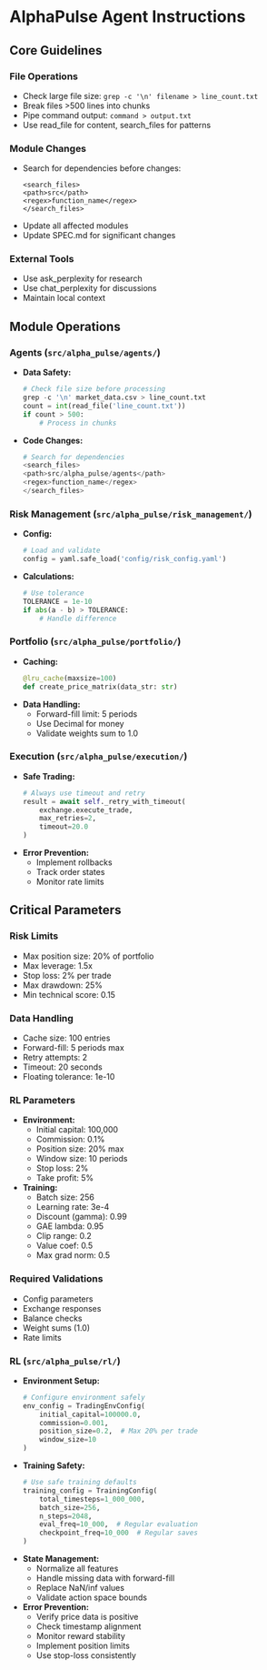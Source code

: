 # AlphaPulse Agent Instructions

## Core Guidelines

### File Operations
- Check large file size: `grep -c '\n' filename > line_count.txt`
- Break files >500 lines into chunks
- Pipe command output: `command > output.txt`
- Use read_file for content, search_files for patterns

### Module Changes
- Search for dependencies before changes:
  ```
  <search_files>
  <path>src</path>
  <regex>function_name</regex>
  </search_files>
  ```
- Update all affected modules
- Update SPEC.md for significant changes

### External Tools
- Use ask_perplexity for research
- Use chat_perplexity for discussions
- Maintain local context

## Module Operations

### Agents (`src/alpha_pulse/agents/`)
- **Data Safety:**
  ```python
  # Check file size before processing
  grep -c '\n' market_data.csv > line_count.txt
  count = int(read_file('line_count.txt'))
  if count > 500:
      # Process in chunks
  ```
- **Code Changes:**
  ```python
  # Search for dependencies
  <search_files>
  <path>src/alpha_pulse/agents</path>
  <regex>function_name</regex>
  </search_files>
  ```

### Risk Management (`src/alpha_pulse/risk_management/`)
- **Config:**
  ```python
  # Load and validate
  config = yaml.safe_load('config/risk_config.yaml')
  ```
- **Calculations:**
  ```python
  # Use tolerance
  TOLERANCE = 1e-10
  if abs(a - b) > TOLERANCE:
      # Handle difference
  ```

### Portfolio (`src/alpha_pulse/portfolio/`)
- **Caching:**
  ```python
  @lru_cache(maxsize=100)
  def create_price_matrix(data_str: str)
  ```
- **Data Handling:**
  - Forward-fill limit: 5 periods
  - Use Decimal for money
  - Validate weights sum to 1.0

### Execution (`src/alpha_pulse/execution/`)
- **Safe Trading:**
  ```python
  # Always use timeout and retry
  result = await self._retry_with_timeout(
      exchange.execute_trade,
      max_retries=2,
      timeout=20.0
  )
  ```
- **Error Prevention:**
  - Implement rollbacks
  - Track order states
  - Monitor rate limits

## Critical Parameters

### Risk Limits
- Max position size: 20% of portfolio
- Max leverage: 1.5x
- Stop loss: 2% per trade
- Max drawdown: 25%
- Min technical score: 0.15

### Data Handling
- Cache size: 100 entries
- Forward-fill: 5 periods max
- Retry attempts: 2
- Timeout: 20 seconds
- Floating tolerance: 1e-10

### RL Parameters
- **Environment:**
  - Initial capital: 100,000
  - Commission: 0.1%
  - Position size: 20% max
  - Window size: 10 periods
  - Stop loss: 2%
  - Take profit: 5%
- **Training:**
  - Batch size: 256
  - Learning rate: 3e-4
  - Discount (gamma): 0.99
  - GAE lambda: 0.95
  - Clip range: 0.2
  - Value coef: 0.5
  - Max grad norm: 0.5

### Required Validations
- Config parameters
- Exchange responses
- Balance checks
- Weight sums (1.0)
- Rate limits

### RL (`src/alpha_pulse/rl/`)
- **Environment Setup:**
  ```python
  # Configure environment safely
  env_config = TradingEnvConfig(
      initial_capital=100000.0,
      commission=0.001,
      position_size=0.2,  # Max 20% per trade
      window_size=10
  )
  ```
- **Training Safety:**
  ```python
  # Use safe training defaults
  training_config = TrainingConfig(
      total_timesteps=1_000_000,
      batch_size=256,
      n_steps=2048,
      eval_freq=10_000,  # Regular evaluation
      checkpoint_freq=10_000  # Regular saves
  )
  ```
- **State Management:**
  - Normalize all features
  - Handle missing data with forward-fill
  - Replace NaN/inf values
  - Validate action space bounds
- **Error Prevention:**
  - Verify price data is positive
  - Check timestamp alignment
  - Monitor reward stability
  - Implement position limits
  - Use stop-loss consistently
